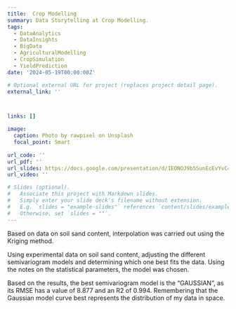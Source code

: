```yaml
---
title:  Crop Modelling
summary: Data Storytelling at Crop Modelling. 
tags: 
  - DataAnalytics
  - DataInsights
  - BigData
  - AgriculturalModelling
  - CropSimulation
  - YieldPrediction
date: '2024-05-19T00:00:00Z'

# Optional external URL for project (replaces project detail page).
external_link: ''



links: []

image:
  caption: Photo by rawpixel on Unsplash
  focal_point: Smart
  
url_code: ''
url_pdf: ''
url_slides: https://docs.google.com/presentation/d/1EONOJ9b5SunEcEvYvC4SYg1T91JvczXR/edit?usp=sharing&ouid=111563602474775318937&rtpof=true&sd=true
url_video: ''

# Slides (optional).
#   Associate this project with Markdown slides.
#   Simply enter your slide deck's filename without extension.
#   E.g. `slides = "example-slides"` references `content/slides/example-slides.md`.
#   Otherwise, set `slides = ""`.
---
```


Based on data on soil sand content, interpolation was carried out using the Kriging method.

Using experimental data on soil sand content, adjusting the different semivariogram models and determining which one best fits the data. Using the notes on the statistical parameters, the model was chosen.

Based on the results, the best semivariogram model is the “GAUSSIAN”, as its RMSE has a value of 8.877 and an R2 of 0.994. Remembering that the Gaussian model curve best represents the distribution of my data in space.
